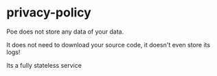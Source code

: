 # privacy-policy

Poe does not store any data of your data. 

It does not need to download your source code, it doesn't even store its logs! 

Its a fully stateless service
